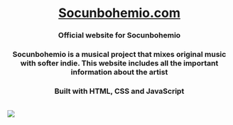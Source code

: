 <h1 align="center"><a href="https://socunbohemio.com" target="blank">Socunbohemio.com</a></h1>
<h3 align="center">Official website for Socunbohemio</h3>
<h3 align="center">Socunbohemio is a musical project that mixes original music with softer indie. This website includes all the important information about the artist</h3>
<h3 align="center">Built with HTML, CSS and JavaScript</h3>
<br/>
<img src="photo.jpeg">
